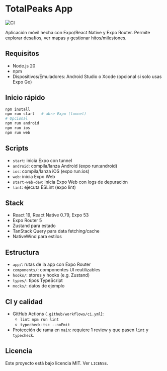 # TotalPeaks App

![CI](https://github.com/suarezfdz/totalpeaksapp/actions/workflows/ci.yml/badge.svg)

Aplicación móvil hecha con Expo/React Native y Expo Router. Permite explorar desafíos, ver mapas y gestionar hitos/milestones.

## Requisitos
- Node.js 20
- npm
- Dispositivos/Emuladores: Android Studio o Xcode (opcional si solo usas Expo Go)

## Inicio rápido
```bash
npm install
npm run start   # abre Expo (tunnel)
# Opcional
npm run android
npm run ios
npm run web
```

## Scripts
- `start`: inicia Expo con tunnel
- `android`: compila/lanza Android (expo run:android)
- `ios`: compila/lanza iOS (expo run:ios)
- `web`: inicia Expo Web
- `start-web-dev`: inicia Expo Web con logs de depuración
- `lint`: ejecuta ESLint (expo lint)

## Stack
- React 19, React Native 0.79, Expo 53
- Expo Router 5
- Zustand para estado
- TanStack Query para data fetching/cache
- NativeWind para estilos

## Estructura
- `app/`: rutas de la app con Expo Router
- `components/`: componentes UI reutilizables
- `hooks/`: stores y hooks (e.g. Zustand)
- `types/`: tipos TypeScript
- `mocks/`: datos de ejemplo

## CI y calidad
- GitHub Actions (`.github/workflows/ci.yml`):
  - `lint`: `npm run lint`
  - `typecheck`: `tsc --noEmit`
- Protección de rama en `main`: requiere 1 review y que pasen `lint` y `typecheck`.

## Licencia
Este proyecto está bajo licencia MIT. Ver `LICENSE`.
